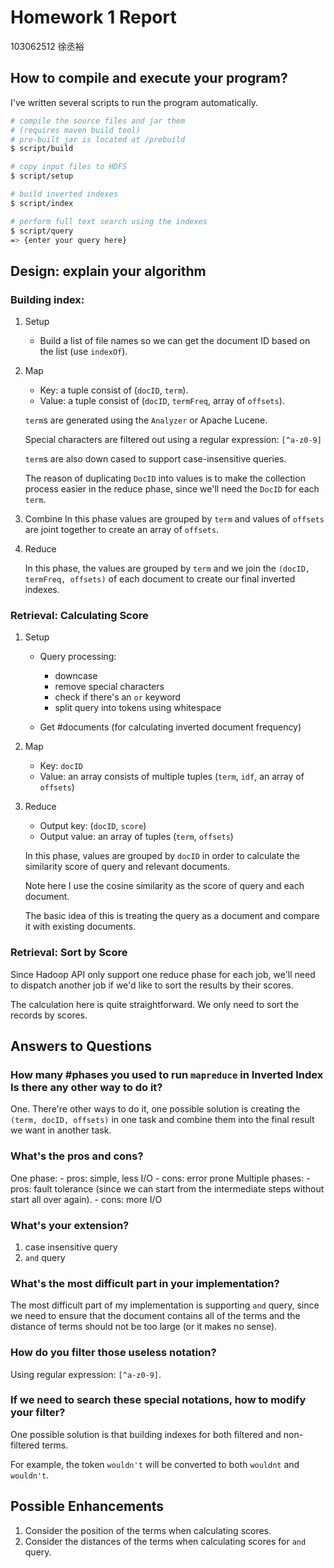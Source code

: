 # Homework 1 Report

103062512 徐丞裕

## How to compile and execute your program?

I've written several scripts to run the program automatically.

```sh
# compile the source files and jar them
# (requires maven build tool)
# pre-built jar is located at /prebuild
$ script/build

# copy input files to HDFS
$ script/setup

# build inverted indexes
$ script/index

# perform full text search using the indexes
$ script/query
=> {enter your query here}
```

## Design: explain your algorithm

### Building index:
	
1. Setup
	- Build a list of file names so we can get the document ID based on the list (use `indexOf`).
2. Map
	- Key: a tuple consist of (`docID`, `term`).
	- Value: a tuple consist of (`docID`, `termFreq`, array of `offsets`).
	
	`term`s are generated using the `Analyzer` or Apache Lucene.
	
	Special characters are filtered out using a regular expression: `[^a-z0-9]`
	
	`term`s are also down cased to support case-insensitive queries.
	
	The reason of duplicating `DocID` into values is to make the collection process easier in the reduce phase, since we'll need the `DocID` for each `term`.
	
3. Combine
	In this phase values are grouped by `term` and values of `offsets` are joint together to create an array of `offsets`.

4. Reduce

	In this phase, the values are grouped by `term` and we join the `(docID, termFreq, offsets)` of each document to create our final inverted indexes.

### Retrieval: Calculating Score

1. Setup
	- Query processing:
		- downcase
		- remove special characters
		- check if there's an `or` keyword
		- split query into tokens using whitespace

	- Get #documents (for calculating inverted document frequency)

2. Map
	- Key: `docID`
	- Value: an array consists of multiple tuples (`term`, `idf`, an array of `offsets`)

3. Reduce
	- Output key: (`docID`, `score`)
	- Output value: an array of tuples (`term`, `offsets`)

	In this phase, values are grouped by `docID` in order to calculate the similarity score of query and relevant documents.
	
	Note here I use the cosine similarity as the score of query and each document.
	
	The basic idea of this is treating the query as a document and compare it with existing documents.
	
### Retrieval: Sort by Score

Since Hadoop API only support one reduce phase for each job, we'll need to dispatch another job if we'd like to sort the results by their scores.

The calculation here is quite straightforward. We only need to sort the records by scores.

## Answers to Questions

### How many #phases you used to run `mapreduce` in Inverted Index Is there any other way to do it?
	
One. There're other ways to do it, one possible solution is creating the `(term, docID, offsets)` in one task and combine them into the final result we want in another task.
### What's the pros and cons?

One phase:
	- pros: simple, less I/O
	- cons: error prone
Multiple phases:
	- pros: fault tolerance (since we can start from the intermediate steps without start all over again).
	- cons: more I/O### What's your extension?
1. case insensitive query
2. `and` query### What's the most difficult part in your implementation? 

The most difficult part of my implementation is supporting `and` query, since we need to ensure that the document contains all of the terms and the distance of terms should not be too large (or it makes no sense).

### How do you filter those useless notation?

Using regular expression: `[^a-z0-9]`.
### If we need to search these special notations, how to modify your filter?

One possible solution is that building indexes for both filtered and non-filtered terms.

For example, the token `wouldn't` will be converted to both `wouldnt` and `wouldn't`.

## Possible Enhancements

1. Consider the position of the terms when calculating scores.
2. Consider the distances of the terms when calculating scores for `and` query.
